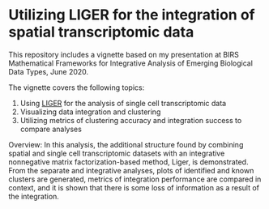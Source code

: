 # Utilizing LIGER for the integration of spatial transcriptomic data
This repository includes a vignette based on my presentation at BIRS Mathematical Frameworks for Integrative Analysis of Emerging Biological Data Types, June 2020.

The vignette covers the following topics:
1. Using [LIGER](https://github.com/MacoskoLab/liger) for the analysis of single cell transcriptomic data
2. Visualizing data integration and clustering
3. Utilizing metrics of clustering accuracy and integration success to compare analyses

Overview: In this analysis, the additional structure found by combining spatial and single cell transcriptomic datasets with an integrative nonnegative matrix factorization-based method, Liger, is demonstrated. From the separate and integrative analyses, plots of identified and known clusters are generated, metrics of integration performance are compared in context, and it is shown that there is some loss of information as a result of the integration.
